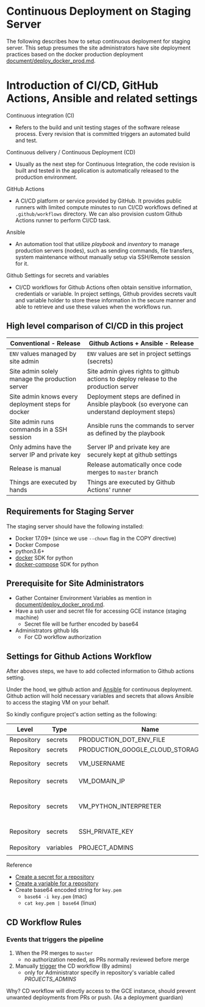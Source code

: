 # Continuous Deployment on Staging Server

The following describes how to setup continuous deployment for staging server. This setup presumes the site administrators have site deployment practices based on the docker production deployment [document/deploy_docker_prod.md](/document/deploy_docker_prod.md).

# Introduction of CI/CD, GitHub Actions, Ansible and related settings
Continuous integration (CI)
- Refers to the build and unit testing stages of the software release process. Every revision that is committed triggers an automated build and test.

Continuous delivery / Continuous Deployment (CD)
- Usually as the next step for Continuous Integration, the code revision is built and tested in the application is automatically released to the production environment.

GitHub Actions
- A CI/CD platform or service provided by GitHub. It provides public runners with limited compute minutes to run CI/CD workflows defined at `.github/workflows` directory. We can also provision custom Github Actions runner to perform CI/CD task.

Ansible
- An automation tool that utilize *playbook* and *inventory* to manage production servers (nodes), such as sending commands, file transfers, system maintenance without manually setup via SSH/Remote session for it.

Github Settings for secrets and variables
- CI/CD workflows for Github Actions often obtain sensitive information, credentials or variable. In project settings, Github provides secrets vault and variable holder to store these information in the secure manner and able to retrieve and use these values when the workflows run.

## High level comparison of CI/CD in this project
| Conventional - Release | Github Actions + Ansible - Release |
|-----------|------------|
| `ENV` values managed by site admin | `ENV` values are set in project settings (secrets) |
| Site admin solely manage the production server | Site admin gives rights to github actions to deploy release to the production server |
| Site admin knows every deployment steps for docker | Deployment steps are defined in Ansible playbook (so everyone can understand deployment steps) |
| Site admin runs commands in a SSH session | Ansible runs the commands to server as defined by the playbook |
| Only admins have the server IP and private key | Server IP and private key are securely kept at github settings |
| Release is manual | Release automatically once code merges to `master` branch |
| Things are executed by hands | Things are executed by Github Actions' runner |

## Requirements for Staging Server
The staging server should have the following installed:
- Docker 17.09+ (since we use `--chown` flag in the COPY directive)
- Docker Compose
- python3.6+
- [docker](https://pypi.org/project/docker/) SDK for python
- [docker-compose](https://pypi.org/project/docker-compose/) SDK for python


## Prerequisite for Site Administrators
- Gather Container Environment Variables as mention in [document/deploy_docker_prod.md](/document/deploy_docker_prod.md).
- Have a ssh user and secret file for accessing GCE instance (staging machine)
    - Secret file will be further encoded by base64
- Administrators github Ids
    - For CD workflow authorization

## Settings for Github Actions Workflow
After aboves steps, we have to add collected information to Github actions setting.

Under the hood, we github action and [Ansible](https://www.ansible.com/overview/how-ansible-works) for continuous deployment. Github action will hold necessary variables and secrets that allows Ansible to access the staging VM on your behalf.

So kindly configure project's action setting as the following:

| Level  | Type   | Name   | Value (example) | Remarks |
|-----------|------------|---------------|----------|------------|
| Repository | secrets | PRODUCTION_DOT_ENV_FILE | `DATABASE_URL=...`   |   multiline support      |
| Repository | secrets | PRODUCTION_GOOGLE_CLOUD_STORAGE_JSON | `{ ...`   |   multiline support      |
| Repository | secrets | VM_USERNAME | cd_user  | user name for ssh {user_name}@{vm_domain}  |
| Repository | secrets | VM_DOMAIN_IP | staging.pycon.tw  | IP address or Domain that points to the staging server  |
| Repository | secrets | VM_PYTHON_INTERPRETER | `/home/dev/.pyenv/shims/python`  | path to your python environment that has docker/docker-compose packages installed |
| Repository | secrets | SSH_PRIVATE_KEY | `21xa312....`     |  base64 encoded of key-pair (`.pem` file) |
| Repository | variables | PROJECT_ADMINS | `["github_user_1", "github_user_2"]` | For example `["josix"]` |

Reference
- [Create a secret for a repository](https://docs.github.com/en/actions/security-guides/encrypted-secrets#creating-encrypted-secrets-for-a-repository)
- [Create a variable for a repository](https://docs.github.com/en/actions/learn-github-actions/variables#creating-configuration-variables-for-a-repository)
- Create base64 encoded string for `key.pem`
    - `base64 -i key.pem` (mac)
    - `cat key.pem | base64` (linux)

## CD Workflow Rules
### Events that triggers the pipeline
1. When the PR merges to `master`
    - no authorization needed, as PRs normally reviewed before merge
2. Manually [trigger](https://docs.github.com/en/actions/managing-workflow-runs/manually-running-a-workflow#running-a-workflow) the CD workflow (By admins)
    - only for Administrator specify in repository's variable called *PROJECTS_ADMINS*

Why? CD workflow will directly access to the GCE instance, should prevent unwanted deployments from PRs or push. (As a deployment guardian)
